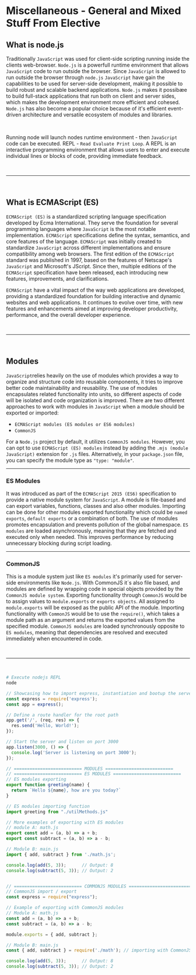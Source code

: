 # Miscellaneous - General and Mixed Stuff From Elective

## What is node.js
Traditionally `JavaScript` was used for client-side scripting running inside the clients web-browser.
`Node.js` is a powerfull runtime environment that allows `JavaScript` code to run outside the browser. Since `JavaScript` is allowed to run outside the browser through `node.js` `JavaScript` have gain the capabilities to be used for server-side development, making it possible to build robust and scalable backend applications.
`Node.js` makes it possibæe to build full-stack applications that run both on client and server sides, which makes the development environment more efficient and cohesed. 
`Node.js` has also become a popular choice because of it's efficient event-driven architecture and versatile ecosystem of modules and libraries.


<br>

Running node will launch nodes runtime environment - then `JavaScript` code can be executed.
REPL - `Read Evaluate Print Loop`. A REPL is an interactive programming environment that allows users to enter and execute individual lines or blocks of code, providing immediate feedback.

<br>

---

<br>

## What is ECMAScript (ES)
`ECMAScript (ES)` is a standardized scripting language specification developed by Ecma International. They serve the foundation for several programming languages where `JavaScript` is the most notable implementation. `ECMAScript` specifications define the syntax, semantics, and core features of the language.
`ECMAScript` was initially created to standardize `JavaScript` across different implementations and ensure compatibility among web browsers. The first edition of the `ECMAScript` standard was published in 1997, based on the features of Netscape's `JavaScript` and Microsoft's JScript. Since then, multiple editions of the `ECMAScript` specification have been released, each introducing new features, improvements, and clarifications.

`ECMAScript` have a vital impact of the way web applications are developed, providing a standardized foundation for building interactive and dynamic websites and web applications. It continues to evolve over time, with new features and enhancements aimed at improving developer productivity, performance, and the overall developer experience.

<br>

---

<br>


## Modules
`JavaScript`relies heavily on the use of modules which provides a way to organize and structure code into reusable components, it tries to improve better code maintainability and reusability.
The use of modules encapsulates related functionality into units, so different aspects of code will be isolated and code organization is improved.
There are two different approaches to work with modules in `JavaScript` when a module should be exported or imported:
- `ECMAScript modules (ES modules or ES6 modules)`
- `CommonJS`

For a `Node.js` project by default, it utilizes `CommonJS modules`. However, you can opt to use `ECMAScript (ES) modules` instead by adding the `.mjs (module JavaScript)` extension for `.js` files. Alternatively, in your `package.json` file, you can specify the module type as `"type: "module"`.

---

### ES Modules
It was introduced as part of the `ECMAScript 2015 (ES6)` specification to provide a native module system for `JavaScript`.
A module is file-based and can export variables, functions, classes and also other modules.
Importing can be done for other modules exported functionality which could be `named exports`, `default exports` or a combination of both.
The use of modules promotes encapsulation and prevents pollution of the global namespace.
`ES modules` are loaded asynchronously, meaning that they are fetched and executed only when needed. This improves performance by reducing unnecessary blocking during script loading.

---

### CommonJS
This is a module system just like `ES modules` it's primarily used for server-side environments like `Node.js`. 
With CommonJS it´s also file based, and modules are defined by wrapping code in special objects provided by the `CommonJS module system`.
Exporting functionality through `CommonJS` would be to assign values to `module.exports` or `exports objects`. All assigned to `module.exports` will be exposed as the public API of the module.
Importing functionality with `CommonJS` would be to use the `require()`, which takes a module path as an argument and returns the exported values from the specified module.
`CommonJS modules` are loaded synchronously opposite to `ES modules`, meaning that dependencies are resolved and executed immediately when encountered in code.

<br>

---

<br>



```bash
# Execute nodejs REPL
node
```

```javascript
// Showcasing how to import express, instantiation and bootup the server listening for HTTPrequest
const express = require('express');
const app = express();

// Define a route handler for the root path
app.get('/', (req, res) => {
  res.send('Hello, World!');
});

// Start the server and listen on port 3000
app.listen(3000, () => {
  console.log('Server is listening on port 3000');
});
```

```javascript
// ========================== MODULES ==========================
// ========================== ES MODULES ==========================
// ES modules exporting
export function greeting(name) {
  return `Hello ${name}, how are you today?`
}

// ES modules importing function
import greeting from "./utilMethods.js"

// More examples of exporting with ES modules
// module A: math.js
export const add = (a, b) => a + b;
export const subtract = (a, b) => a - b;

// Module B: main.js
import { add, subtract } from './math.js';

console.log(add(5, 3));      // Output: 8
console.log(subtract(5, 3)); // Output: 2


// ========================== COMMONJS MODULES ==========================
// CommonJS import / export
const express = require("express");

// Example of exporting with CommonJS modules
// Module A: math.js
const add = (a, b) => a + b;
const subtract = (a, b) => a - b;

module.exports = { add, subtract };

// Module B: main.js
const { add, subtract } = require('./math'); // importing with CommonJS modules

console.log(add(5, 3));      // Output: 8
console.log(subtract(5, 3)); // Output: 2
```